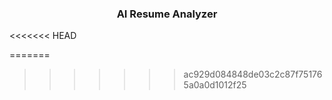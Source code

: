 

  <h3 align="center">AI Resume Analyzer</h3>

  
<<<<<<< HEAD

=======
>>>>>>> ac929d084848de03c2c87f751765a0a0d1012f25
